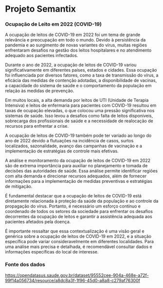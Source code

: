 # Projeto Semantix 

### Ocupação de Leito em 2022 (COVID-19)

A ocupação de leitos de COVID-19 em 2022 foi um tema de grande relevância e preocupação em todo o mundo. Devido à persistência da pandemia e ao surgimento de novas variantes do vírus, muitas regiões enfrentaram desafios na gestão dos leitos hospitalares e no atendimento adequado aos pacientes infectados.

Durante o ano de 2022, a ocupação de leitos de COVID-19 variou significativamente em diferentes países, estados e cidades. Essa ocupação foi influenciada por diversos fatores, como a taxa de transmissão do vírus, a eficácia das medidas de contenção adotadas, a disponibilidade de vacinas, a capacidade do sistema de saúde e o comportamento da população em relação às medidas de prevenção.

Em muitos locais, a alta demanda por leitos de UTI (Unidade de Terapia Intensiva) e leitos de enfermaria para pacientes com COVID-19 resultou em taxas de ocupação elevadas, o que colocou uma pressão significativa nos sistemas de saúde. Isso levou a desafios como falta de leitos disponíveis, sobrecarga dos profissionais de saúde e a necessidade de realocação de recursos para enfrentar a crise.

A ocupação de leitos de COVID-19 também pode ter variado ao longo do ano de 2022 devido a flutuações na incidência de casos, surtos localizados, sazonalidade, avanço das campanhas de vacinação e a implementação de estratégias de controle mais efetivas.

A análise e monitoramento da ocupação de leitos de COVID-19 em 2022 são de extrema importância para auxiliar no planejamento e tomada de decisões das autoridades de saúde. Essa análise permite identificar regiões com alta demanda e direcionar recursos adequados, além de fornecer informações para a implementação de medidas preventivas e estratégias de mitigação.

É fundamental destacar que a ocupação de leitos de COVID-19 está diretamente relacionada à proteção da saúde da população e ao controle da propagação do vírus. Portanto, é necessário um esforço contínuo e coordenado de todos os setores da sociedade para enfrentar os desafios decorrentes da ocupação de leitos e garantir a assistência adequada aos pacientes afetados pela doença.

É importante ressaltar que essa contextualização é uma visão geral e genérica sobre a ocupação de leitos de COVID-19 em 2022, e a situação específica pode variar consideravelmente em diferentes localidades. Para uma análise mais precisa e detalhada, é recomendável consultar dados e informações específicas do local de interesse.

### Fonte dos dados

https://opendatasus.saude.gov.br/dataset/95552cee-904a-468e-a72f-99f14a056734/resource/a8dc8a3f-1f96-45d0-a8a8-c279af76300f 


